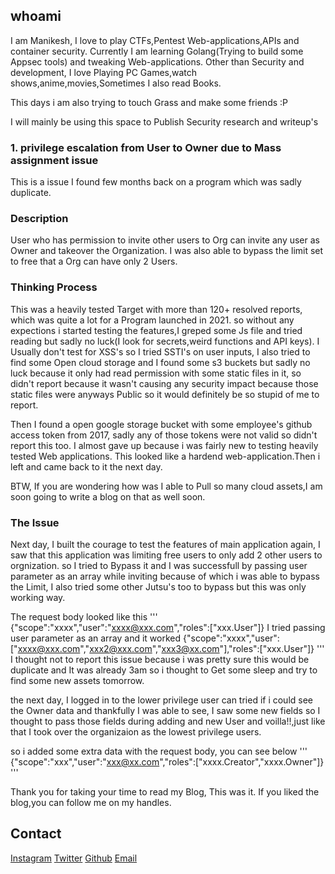 ## whoami
I am Manikesh, I love to play CTFs,Pentest Web-applications,APIs and container security.
Currently I am learning Golang(Trying to build some Appsec tools) and tweaking Web-applications.
Other than Security and development, I love Playing PC Games,watch shows,anime,movies,Sometimes I also read Books.

This days i am also trying to touch Grass and make some friends :P

I will mainly be using this space to Publish Security research and writeup's
### 1. privilege escalation from User to Owner due to Mass assignment issue   
This is a issue I found few months back on a program which was sadly duplicate.

### Description
User who has permission to invite other users to Org can invite any user as Owner and takeover the Organization.
I was also able to bypass the limit set to free that a Org can have only 2 Users.

### Thinking Process 
This was a heavily tested Target with more than 120+ resolved reports, which was quite a lot for a Program launched in 2021.
so without any expections i started testing the features,I greped some Js file and tried reading but sadly no luck(I look for secrets,weird functions and API keys). I Usually don't test for XSS's so I tried SSTI's on user inputs, I also tried to find some Open cloud storage and I found some s3 buckets but sadly no
luck because it only had read permission with some static files in it, so didn't report because it wasn't causing any security impact because those 
static files were anyways Public so it would definitely be so stupid of me to report.

Then I found a open google storage bucket with some employee's github access token from 2017, sadly any of those tokens were not valid so didn't report
this too. I almost gave up because i was fairly new to testing heavily tested Web applications. This looked like a hardend web-application.Then i left and came back to it the next day.

BTW, If you are wondering how was I able to Pull so many cloud assets,I am soon going to write a blog on that as well soon.
### The Issue 

Next day, I built the courage to test the features of main application again, I saw that this application was limiting free users to only add 
2 other users to orgnization. so I tried to Bypass it and I was successfull by passing user parameter as an array while inviting because of which i was able to bypass the Limit, I also tried some other Jutsu's too to bypass but this was only working way.

The request body looked like this
'''
{"scope":"xxxx","user":"xxxx@xxx.com","roles":["xxx.User"]}
I tried passing user parameter as an array and it worked
{"scope":"xxxx","user":["xxxx@xxx.com","xxx2@xxx.com","xxx3@xx.com"],"roles":["xxx.User"]}
'''
I thought not to report this issue because i was pretty sure this would be duplicate and It was already 3am so i thought to Get some sleep and try to find some new assets tomorrow.

the next day, I logged in to the lower privilege user can tried if i could see the Owner data and thankfully I was able to see, I saw some new fields so I thought to pass those fields during adding and new User and voilla!!,just like that I took over the organizaion as the lowest privilege users.

so i added some extra data with the request body, you can see below
'''
{"scope":"xxx","user":"xxx@xx.com","roles":["xxxx.Creator","xxxx.Owner"]}
'''

Thank you for taking your time to read my Blog,
This was it. If you liked the blog,you can follow me on my handles.

## Contact 
[Instagram](https://www.instagram.com/manikeshh/)  [Twitter](https://twitter.com/X71n0/)  [Github](https://github.com/Manikeshhhh)
[Email](offsecmanikesh@gmail.com)
